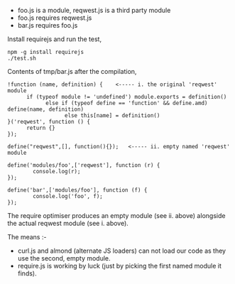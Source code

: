 
- foo.js is a module, reqwest.js is a third party module
- foo.js requires reqwest.js
- bar.js requires foo.js

Install requirejs and run the test,

```
npm -g install requirejs
./test.sh
```

Contents of tmp/bar.js after the compilation,

``` 
!function (name, definition) {    <----- i. the original 'reqwest' module
      if (typeof module != 'undefined') module.exports = definition()
            else if (typeof define == 'function' && define.amd) define(name, definition)
                  else this[name] = definition()
}('reqwest', function () {
      return {} 
});

define("reqwest",[], function(){});   <----- ii. empty named 'reqwest' module

define('modules/foo',['reqwest'], function (r) { 
        console.log(r);
});

define('bar',['modules/foo'], function (f) { 
        console.log('foo', f);
});
```

The require optimiser produces an empty module (see ii. above) alongside the actual reqwest module (see i. above). 

The means :-

 - curl.js and almond (alternate JS loaders) can not load our code as they use the second, empty module.
 - require.js is working by luck (just by picking the first named module it finds).

